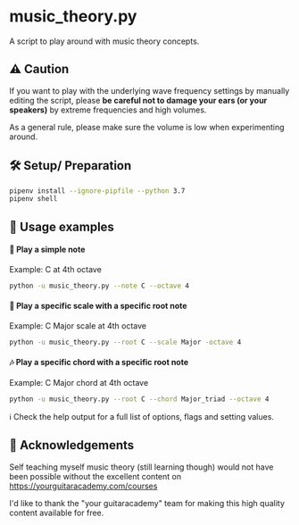 # music_theory.py
A script to play around with music theory concepts.

## :warning: Caution

If you want to play with the underlying wave frequency settings by manually editing the script, please **be careful not to damage your ears (or your speakers)** by extreme frequencies and high volumes.

As a general rule, please make sure the volume is low when experimenting around.

## 🛠️ Setup/ Preparation
```bash
pipenv install --ignore-pipfile --python 3.7
pipenv shell
```

## 🚀 Usage examples
#### :musical_note: Play a simple note
Example: C at 4th octave
```bash
python -u music_theory.py --note C --octave 4
```
#### :musical_keyboard: Play a specific scale with a specific root note
Example: C Major scale at 4th octave
```bash
python -u music_theory.py --root C --scale Major -octave 4
```
#### :notes: Play a specific chord with a specific root note
Example: C Major chord at 4th octave
```bash
python -u music_theory.py --root C --chord Major_triad --octave 4
```
️:information_source: Check the help output for a full list of options, flags and setting values.

## 🤍 Acknowledgements
Self teaching myself music theory (still learning though) would not have been possible without the excellent content on https://yourguitaracademy.com/courses

I'd like to thank the "your guitaracademy" team for making this high quality content available for free.
